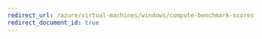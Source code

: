 ```yaml
---
redirect_url: /azure/virtual-machines/windows/compute-benchmark-scores
redirect_document_id: true
---
```

